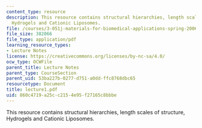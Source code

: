 ```yaml
---
content_type: resource
description: This resource contains structural hierarchies, length scales of structure,
  Hydrogels and Cationic Liposomes.
file: /courses/3-051j-materials-for-biomedical-applications-spring-2006/860c4719a25cc2154e95f27165c8bbbe_lecture1.pdf
file_size: 382066
file_type: application/pdf
learning_resource_types:
- Lecture Notes
license: https://creativecommons.org/licenses/by-nc-sa/4.0/
ocw_type: OCWFile
parent_title: Lecture Notes
parent_type: CourseSection
parent_uid: 53ba227b-0277-d751-a0dd-ffc8768dbc65
resourcetype: Document
title: lecture1.pdf
uid: 860c4719-a25c-c215-4e95-f27165c8bbbe
---
```

This resource contains structural hierarchies, length scales of structure, Hydrogels and Cationic Liposomes.